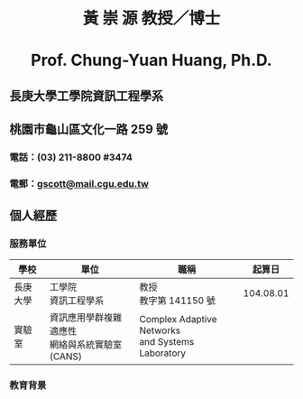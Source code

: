 <h1 align="center">黃 崇 源 教授／博士</h1>
<h1 align="center">Prof. Chung-Yuan Huang, Ph.D.</h1>

## 長庚大學工學院資訊工程學系
## 桃園市龜山區文化一路 259 號
### 電話：(03) 211-8800 #3474
### 電郵：[gscott@mail.cgu.edu.tw](mailto:gscott@mail.cgu.edu.tw)

## 個人經歷
### 服務單位

|學校|單位|職稱|起算日|
|-|-|-|-|
|長庚大學|工學院<br>資訊工程學系|教授<br>教字第 141150 號|104.08.01|
|實驗室|資訊應用學群複雜適應性<br>網絡與系統實驗室 (CANS)|Complex Adaptive Networks<br>and Systems Laboratory|

### 教育背景
